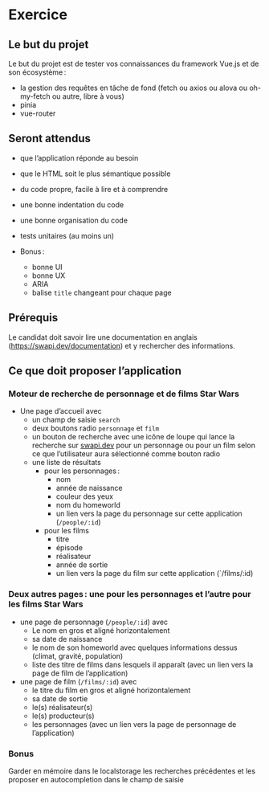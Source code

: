 # Exercice

## Le but du projet

Le but du projet est de tester vos connaissances du framework Vue.js et de son écosystème :

- la gestion des requêtes en tâche de fond (fetch ou axios ou alova ou oh-my-fetch ou autre, libre à vous)
- pinia
- vue-router

## Seront attendus

- que l’application réponde au besoin
- que le HTML soit le plus sémantique possible
- du code propre, facile à lire et à comprendre
- une bonne indentation du code
- une bonne organisation du code
- tests unitaires (au moins un)

- Bonus :
  - bonne UI
  - bonne UX
  - ARIA
  - balise `title` changeant pour chaque page

## Prérequis

Le candidat doit savoir lire une documentation en anglais (<https://swapi.dev/documentation>) et y rechercher des informations.

## Ce que doit proposer l’application

### Moteur de recherche de personnage et de films Star Wars

- Une page d’accueil avec
  - un champ de saisie `search`
  - deux boutons radio `personnage` et `film`
  - un bouton de recherche avec une icône de loupe qui lance la recherche sur [swapi.dev](https://swapi.dev/documentation) pour un personnage ou pour un film selon ce que l’utilisateur aura sélectionné comme bouton radio
  - une liste de résultats
    - pour les personnages :
      - nom
      - année de naissance
      - couleur des yeux
      - nom du homeworld
      - un lien vers la page du personnage sur cette application (`/people/:id`)
    - pour les films
      - titre
      - épisode
      - réalisateur
      - année de sortie
      - un lien vers la page du film sur cette application (`/films/:id)

### Deux autres pages : une pour les personnages et l’autre pour les films Star Wars

- une page de personnage (`/people/:id`) avec
  - Le nom en gros et aligné horizontalement
  - sa date de naissance
  - le nom de son homeworld avec quelques informations dessus (climat, gravité, population)
  - liste des titre de films dans lesquels il apparaît (avec un lien vers la page de film de l’application)
- une page de film (`/films/:id`) avec
  - le titre du film en gros et aligné horizontalement
  - sa date de sortie
  - le(s) réalisateur(s)
  - le(s) producteur(s)
  - les personnages (avec un lien vers la page de personnage de l’application)

### Bonus

Garder en mémoire dans le localstorage les recherches précédentes et les proposer en autocompletion dans le champ de saisie
